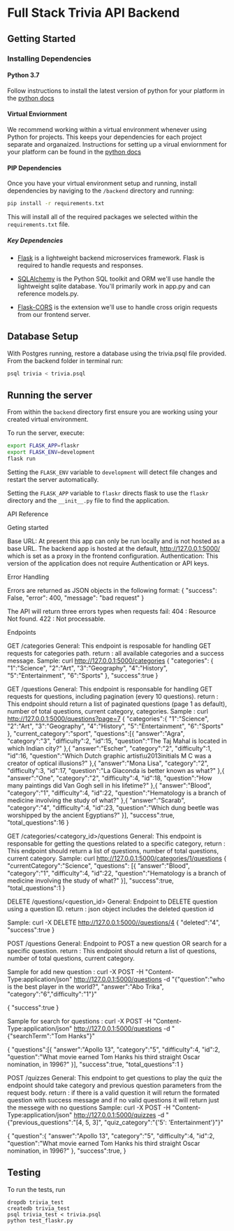 # Full Stack Trivia API Backend

## Getting Started

### Installing Dependencies

#### Python 3.7

Follow instructions to install the latest version of python for your platform in the [python docs](https://docs.python.org/3/using/unix.html#getting-and-installing-the-latest-version-of-python)

#### Virtual Enviornment

We recommend working within a virtual environment whenever using Python for projects. This keeps your dependencies for each project separate and organaized. Instructions for setting up a virual enviornment for your platform can be found in the [python docs](https://packaging.python.org/guides/installing-using-pip-and-virtual-environments/)

#### PIP Dependencies

Once you have your virtual environment setup and running, install dependencies by naviging to the `/backend` directory and running:

```bash
pip install -r requirements.txt
```

This will install all of the required packages we selected within the `requirements.txt` file.

##### Key Dependencies

- [Flask](http://flask.pocoo.org/)  is a lightweight backend microservices framework. Flask is required to handle requests and responses.

- [SQLAlchemy](https://www.sqlalchemy.org/) is the Python SQL toolkit and ORM we'll use handle the lightweight sqlite database. You'll primarily work in app.py and can reference models.py. 

- [Flask-CORS](https://flask-cors.readthedocs.io/en/latest/#) is the extension we'll use to handle cross origin requests from our frontend server. 

## Database Setup
With Postgres running, restore a database using the trivia.psql file provided. From the backend folder in terminal run:
```bash
psql trivia < trivia.psql
```

## Running the server

From within the `backend` directory first ensure you are working using your created virtual environment.

To run the server, execute:

```bash
export FLASK_APP=flaskr
export FLASK_ENV=development
flask run
```

Setting the `FLASK_ENV` variable to `development` will detect file changes and restart the server automatically.

Setting the `FLASK_APP` variable to `flaskr` directs flask to use the `flaskr` directory and the `__init__.py` file to find the application. 
 

API Reference

Geting started

Base URL: At present this app can only be run locally and is not hosted as a base URL. 
The backend app is hosted at the default, http://127.0.0.1:5000/
which is set as a proxy in the frontend configuration.
Authentication: This version of the application does not require Authentication or API keys.

Error Handling

Errors are returned as JSON objects in the following format:
{
    "success": False, 
    "error": 400,
    "message": "bad request"
}

The API will return three errors types when requests fail:
    404 : Resource Not found.
    422 : Not processable.

Endpoints    

GET /categories
General:
      This endpoint is resposable for handling GET requests for categories path.
      return  : all available categories and a success message.
Sample: curl http://127.0.0.1:5000/categories
{
    "categories": {
        "1":"Science",
        "2":"Art",
        "3":"Geography",
        "4":"History",
        "5":"Entertainment",
        "6":"Sports"
    },
    "success":true
}

GET /questions
General:
        This endpoint is responsable for handling GET requests for questions, 
        including pagination (every 10 questions). 
        return : This endpoint should return a list of paginated questions (page 1 as default), 
        number of total questions, current category, categories.
Sample : curl http://127.0.0.1:5000/questions?page=7
{
    "categories":{
        "1":"Science",
        "2":"Art",
        "3":"Geography",
        "4":"History",
        "5":"Entertainment",
        "6":"Sports"
    },
    "current_category":"sport",
    "questions":[{
        "answer":"Agra",
        "category":"3",
        "difficulty":2,
        "id":15,
        "question":"The Taj Mahal is located in which Indian city?"
    },{
        "answer":"Escher",
        "category":"2",
        "difficulty":1,
        "id":16,
        "question":"Which Dutch graphic artist\u2013initials M C was a creator of optical illusions?"
    },{
        "answer":"Mona Lisa",
        "category":"2",
        "difficulty":3,
        "id":17,
        "question":"La Giaconda is better known as what?"
    },{
        "answer":"One",
        "category":"2",
        "difficulty":4,
        "id":18,
        "question":"How many paintings did Van Gogh sell in his lifetime?"
    },{
        "answer":"Blood",
        "category":"1",
        "difficulty":4,
        "id":22,
        "question":"Hematology is a branch of medicine involving the study of what?"
    },{
        "answer":"Scarab",
        "category":"4",
        "difficulty":4,
        "id":23,
        "question":"Which dung beetle was worshipped by the ancient Egyptians?"
    }],
    "success":true,
    "total_questions":16
}

GET /categories/<category_id>/questions
General: 
        This endpoint is responsable for getting the questions related to a specific category, 
        return : This endpoint should return a list of questions, 
        number of total questions, current category.
Sample: curl http://127.0.0.1:5000/categories/1/questions
{
    "currentCategory":"Science",
    "questions": [{
        "answer":"Blood",
        "category":"1",
        "difficulty":4,
        "id":22,
        "question":"Hematology is a branch of medicine involving the study of what?"
    }],
    "success":true,
    "total_questions":1
}

DELETE /questions/<question_id>
General: 
    Endpoint to DELETE question using a question ID. 
    return : json object includes the deleted question id 

Sample: curl -X DELETE   http://127.0.0.1:5000//questions/4
{
    "deleted":"4",
    "success":true
}

POST /questions
General: 
      Endpoint to POST a new question OR search for a specific question.
      return : This endpoint should return a list of questions, 
      number of total questions, current category.

Sample for add new question : curl -X POST -H "Content-Type:application/json"  http://127.0.0.1:5000/questions -d "{\"question\":\"who is the best player in the world?\", \"answer\":\"Abo Trika\", \"category\":\"6\",\"difficulty\":\"1\"}"

{
    "success":true
}

Sample for search for questions : curl -X POST -H "Content-Type:application/json"  http://127.0.0.1:5000/questions -d "{\"searchTerm\":\"Tom Hanks\"}"

{
    "questions":[{
        "answer":"Apollo 13",
        "category":"5",
        "difficulty":4,
        "id":2,
        "question":"What movie earned Tom Hanks his third straight Oscar nomination, in 1996?"
    }],
    "success":true,
    "total_questions":1
}

POST  /quizzes
General: 
      This endpoint to get questions to play the quiz
      the endpoint should take category and previous question parameters from the request body.
      return : if there is a valid question it will return the formated question with success message
                and if no valid questions it will return just the messege with no questions 
Sample: curl -X POST -H "Content-Type:application/json"  http://127.0.0.1:5000/quizzes -d "{\"previous_questions\":\"[4, 5, 3]\", \"quiz_category\":\"{'5': 'Entertainment'}\"}"

{
    "question":{
        "answer":"Apollo 13",
        "category":"5",
        "difficulty":4,
        "id":2,
        "question":"What movie earned Tom Hanks his third straight Oscar nomination, in 1996?"
    },
    "success":true,
}





## Testing
To run the tests, run
```
dropdb trivia_test
createdb trivia_test
psql trivia_test < trivia.psql
python test_flaskr.py
```